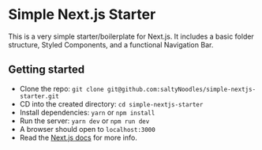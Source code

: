 # Simple Next.js Starter

This is a very simple starter/boilerplate for Next.js.
It includes a basic folder structure, Styled Components, and a functional Navigation Bar.

## Getting started

- Clone the repo: `git clone git@github.com:saltyNoodles/simple-nextjs-starter.git`
- CD into the created directory: `cd simple-nextjs-starter`
- Install dependencies: `yarn` or `npm install`
- Run the server: `yarn dev` or `npm run dev`
- A browser should open to `localhost:3000`
- Read the [Next.js docs](https://nextjs.org/docs/) for more info.
